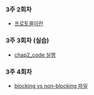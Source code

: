 
### 3주 2회차

- [프로토콜이란](https://github.com/evelyn82/network/blob/master/socket/protocol.md)

### 3주 3회차 (실습)

- [chap2_code 실행](https://github.com/evelyn82/network/blob/master/socket/boundary-of-tcp-transmission-data.md)

### 3주 4회차

- [blocking vs non-blocking 파일](https://github.com/evelyn82/network/blob/master/socket/blocking-vs-non-blocking.md)